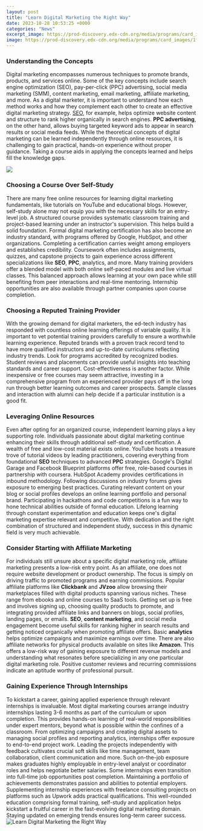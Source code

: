 ```yaml
---
layout: post
title: "Learn Digital Marketing the Right Way"
date: 2023-10-28 10:53:25 +0000
categories: "News"
excerpt_image: https://prod-discovery.edx-cdn.org/media/programs/card_images/1ff20015-8a46-48a8-8cfb-914d2f244b83-62701c6e666d.jpg
image: https://prod-discovery.edx-cdn.org/media/programs/card_images/1ff20015-8a46-48a8-8cfb-914d2f244b83-62701c6e666d.jpg
---
```


### Understanding the Concepts
Digital marketing encompasses numerous techniques to promote brands, products, and services online. Some of the key concepts include search engine optimization (SEO), pay-per-click (PPC) advertising, social media marketing (SMM), content marketing, email marketing, affiliate marketing, and more. 
As a digital marketer, it is important to understand how each method works and how they complement each other to create an effective digital marketing strategy. [SEO](https://yt.io.vn/collection/alan), for example, helps optimize website content and structure to rank higher organically in search engines. **PPC advertising**, on the other hand, allows buying targeted keyword ads to appear in search results or social media feeds. 
While the theoretical concepts of digital marketing can be learned independently through online resources, it is challenging to gain practical, hands-on experience without proper guidance. Taking a course aids in applying the concepts learned and helps fill the knowledge gaps.

![](https://blog.karmickinstitute.com/wp-content/uploads/2018/05/Learn-Digital-Marketing-Skills.jpg)
### Choosing a Course Over Self-Study
There are many free online resources for learning digital marketing fundamentals, like tutorials on YouTube and educational blogs. However, self-study alone may not equip you with the necessary skills for an entry-level job. A structured course provides systematic classroom training and project-based learning under an instructor's supervision. This helps build a solid foundation.
Formal digital marketing certification has also become an industry standard, with programs offered by Google, HubSpot, and other organizations. Completing a certification carries weight among employers and establishes credibility. Coursework often includes assignments, quizzes, and capstone projects to gain experience across different specializations like **SEO**, **PPC**, analytics, and more.
Many training providers offer a blended model with both online self-paced modules and live virtual classes. This balanced approach allows learning at your own pace while still benefiting from peer interactions and real-time mentoring. Internship opportunities are also available through partner companies upon course completion.
### Choosing a Reputed Training Provider
With the growing demand for digital marketers, the ed-tech industry has responded with countless online learning offerings of variable quality. It is important to vet potential training providers carefully to ensure a worthwhile learning experience. 
Reputed brands with a proven track record tend to have more qualified instructors and up-to-date curriculums reflecting industry trends. Look for programs accredited by recognized bodies. Student reviews and placements can provide useful insights into teaching standards and career support. 
Cost-effectiveness is another factor. While inexpensive or free courses may seem attractive, investing in a comprehensive program from an experienced provider pays off in the long run through better learning outcomes and career prospects. Sample classes and interaction with alumni can help decide if a particular institution is a good fit.
### Leveraging Online Resources
Even after opting for an organized course, independent learning plays a key supporting role. Individuals passionate about digital marketing continue enhancing their skills through additional self-study and certification. A wealth of free and low-cost material exists online.
YouTube hosts a treasure trove of tutorial videos by leading practitioners, covering everything from foundational **SEO** techniques to advanced **PPC** strategies. Google's Digital Garage and Facebook Blueprint platforms offer free, role-based courses in partnership with coursera. HubSpot Academy provides certifications in inbound methodology. 
Following discussions on industry forums gives exposure to emerging best practices. Curating relevant content on your blog or social profiles develops an online learning portfolio and personal brand. Participating in hackathons and code competitions is a fun way to hone technical abilities outside of formal education.
Lifelong learning through constant experimentation and education keeps one's digital marketing expertise relevant and competitive. With dedication and the right combination of structured and independent study, success in this dynamic field is very much achievable.
### Consider Starting with Affiliate Marketing
For individuals still unsure about a specific digital marketing role, affiliate marketing presents a low-risk entry point. As an affiliate, one does not require website development or product ownership. The focus is simply on driving traffic to promoted programs and earning commissions.
Popular affiliate platforms like **Clickbank** and **JVzoo** allow browsing their marketplaces filled with digital products spanning various niches. These range from ebooks and online courses to SaaS tools. Getting set up is free and involves signing up, choosing quality products to promote, and integrating provided affiliate links and banners on blogs, social profiles, landing pages, or emails. 
**SEO**, **content marketing**, and social media engagement become useful skills for ranking higher in search results and getting noticed organically when promoting affiliate offers. Basic **analytics** helps optimize campaigns and maximize earnings over time. There are also affiliate networks for physical products available on sites like **Amazon**.
This offers a low-risk way of gaining exposure to different revenue models and understanding what resonates before specializing in any one particular digital marketing role. Positive customer reviews and recurring commissions indicate an aptitude worthy of professional pursuit.
### Gaining Experience Through Internships     
To kickstart a career, gaining applied experience through relevant internships is invaluable. Most digital marketing courses arrange industry internships lasting 3-6 months as part of the curriculum or upon completion. 
This provides hands-on learning of real-world responsibilities under expert mentors, beyond what is possible within the confines of a classroom. From optimizing campaigns and creating digital assets to managing social profiles and reporting analytics, internships offer exposure to end-to-end project work.
Leading the projects independently with feedback cultivates crucial soft skills like time management, team collaboration, client communication and more. Such on-the-job exposure makes graduates highly employable in entry-level analyst or coordinator roles and helps negotiate better salaries.
Some internships even transition into full-time job opportunities post completion. Maintaining a portfolio of achievements demonstrates passion and abilities to potential employers. Supplementing internship experiences with freelance consulting projects on platforms such as Upwork adds practical qualifications.
This well-rounded education comprising formal training, self-study and application helps kickstart a fruitful career in the fast-evolving digital marketing domain. Staying updated on emerging trends ensures long-term career success.
![Learn Digital Marketing the Right Way](https://prod-discovery.edx-cdn.org/media/programs/card_images/1ff20015-8a46-48a8-8cfb-914d2f244b83-62701c6e666d.jpg)